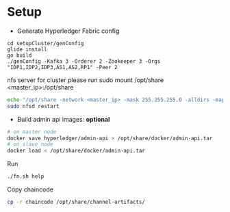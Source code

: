 Setup 
==============

* Generate Hyperledger Fabric config  
```
cd setupCluster/genConfig
glide install
go build
./genConfig -Kafka 3 -Orderer 2 -Zookeeper 3 -Orgs "IDP1,IDP2,IDP3,AS1,AS2,RP1" -Peer 2
```

nfs server
for cluster please run sudo mount /opt/share <master_ip>:/opt/share  
```sh
echo "/opt/share -network <master_ip> -mask 255.255.255.0 -alldirs -maproot=root:wheel" | sudo tee -a /etc/exports
sudo nfsd restart
```


* Build admin api images: **optional**  
```sh
# on master node
docker save hyperledger/admin-api > /opt/share/docker/admin-api.tar
# on slave node
docker load < /opt/share/docker/admin-api.tar
```

Run  
```sh
./fn.sh help
```

Copy chaincode  
```sh
cp -r chaincode /opt/share/channel-artifacts/
```
